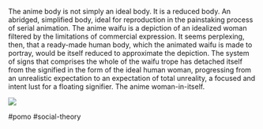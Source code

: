The anime body is not simply an ideal body. It is a reduced body. An abridged, simplified body, ideal for reproduction in the painstaking process of serial animation. The anime waifu is a depiction of an idealized woman filtered by the limitations of commercial expression. It seems perplexing, then, that a ready-made human body, which the animated waifu is made to portray, would be itself reduced to approximate the depiction. The system of signs that comprises the whole of the waifu trope has detached itself from the signified in the form of the ideal human woman, progressing from an unrealistic expectation to an expectation of total unreality, a focused and intent lust for a floating signifier. The anime woman-in-itself.

![](https://i.imgur.com/YnkSdIj.png)

#pomo #social-theory